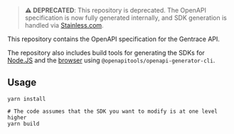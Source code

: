 <!-- TEXT_SECTION:header:END -->

> **⚠️ DEPRECATED**: This repository is deprecated. The OpenAPI specification is now fully generated internally, and SDK generation is handled via [Stainless.com](https://www.stainless.com).

This repository contains the OpenAPI specification for the Gentrace API.

The repository also includes build tools for generating the SDKs for [Node.JS](https://github.com/gentrace/gentrace-node/) and the [browser](https://github.com/gentrace/gentrace-browser/) using `@openapitools/openapi-generator-cli`.

## Usage

```
yarn install

# The code assumes that the SDK you want to modify is at one level higher
yarn build
```
